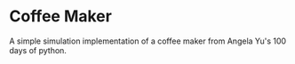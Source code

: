 # Coffee Maker
A simple simulation implementation of a coffee maker from Angela Yu's 100 days of python.
